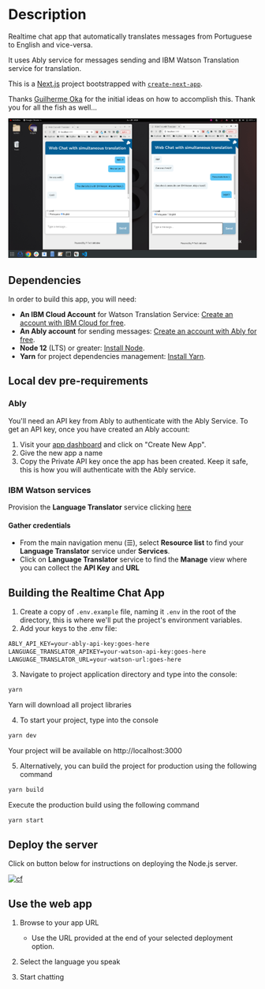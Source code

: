 # Description

Realtime chat app that automatically translates messages from Portuguese to English and vice-versa.

It uses Ably service for messages sending and IBM Watson Translation service for translation.

This is a [Next.js](https://nextjs.org/) project bootstrapped with [`create-next-app`](https://github.com/vercel/next.js/tree/canary/packages/create-next-app).

Thanks [Guilherme Oka](https://github.com/ghomarques) for the initial ideas on how to accomplish this. Thank you for all the fish as well...

![watson-speech-translator.gif](doc/images/realChat.png)

## Dependencies

In order to build this app, you will need:

* **An IBM Cloud Account** for Watson Translation Service: [Create an account with IBM Cloud for free](https://cloud.ibm.com/registration).
* **An Ably account** for sending messages: [Create an account with Ably for free](https://www.ably.io/signup).
* **Node 12** (LTS) or greater: [Install Node](https://www.notion.so/Instalando-o-Node-js-d40fdabe8f0a491eb33b85da93d90a2f).
* **Yarn** for project dependencies management: [Install Yarn](https://www.notion.so/Instalando-o-Yarn-eca6a13be5b3467d8d2f7be15c60f322).

## Local dev pre-requirements

### Ably 

You'll need an API key from Ably to authenticate with the Ably Service. To get an API key, once you have created an Ably account:

1. Visit your [app dashboard](https://www.ably.io/accounts/any) and click on "Create New App".
2. Give the new app a name
3. Copy the Private API key once the app has been created. Keep it safe, this is how you will authenticate with the Ably service.


### IBM Watson services

Provision the **Language Translator** service clicking [here](https://cloud.ibm.com/catalog/services/language-translator)

#### Gather credentials

* From the main navigation menu (☰), select **Resource list** to find your **Language Translator** service under **Services**.
* Click on **Language Translator** service to find the **Manage** view where you can collect the **API Key** and **URL**

## Building the Realtime Chat App

1. Create a copy of `.env.example` file, naming it `.env` in the root of the directory, this is where we'll put the project's environment variables.
2. Add your keys to the .env file:
```
ABLY_API_KEY=your-ably-api-key:goes-here
LANGUAGE_TRANSLATOR_APIKEY=your-watson-api-key:goes-here
LANGUAGE_TRANSLATOR_URL=your-watson-url:goes-here
```
3. Navigate to project application directory and type into the console:

```bash
yarn
```

Yarn will download all project libraries

4. To start your project, type into the console

```bash
yarn dev
```

Your project will be available on http://localhost:3000

5. Alternatively, you can build the project for production using the following command

```bash
yarn build
```

Execute the production build using the following command

```bash
yarn start
```

## Deploy the server

Click on button below for instructions on deploying the Node.js server.

[![cf](https://raw.githubusercontent.com/IBM/pattern-utils/master/deploy-buttons/cf.png)](doc/cf.md)

## Use the web app

1. Browse to your app URL

   * Use the URL provided at the end of your selected deployment option.

1. Select the language you speak

1. Start chatting
